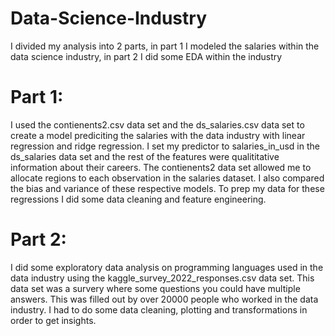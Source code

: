 # Data-Science-Industry
I divided my analysis into 2 parts, in part 1 I modeled the salaries within the data science industry, in part 2 I did some EDA within the industry

# Part 1:
I used the contienents2.csv data set and the ds_salaries.csv data set to create a model prediciting the salaries with the data industry with linear regression and ridge regression. I set my predictor to salaries_in_usd in the ds_salaries data set and the rest of the features were qualititative information about their careers. The contienents2 data set allowed me to allocate regions to each observation in the salaries dataset. I also compared the bias and variance of these respective models. To prep my data for these regressions I did some data cleaning and feature engineering.

# Part 2: 
I did some exploratory data analysis on programming languages used in the data industry using the kaggle_survey_2022_responses.csv data set. This data set was a survery where some questions you could have multiple answers. This was filled out by over 20000 people who worked in the data industry. I had to do some data cleaning, plotting and transformations in order to get insights. 
